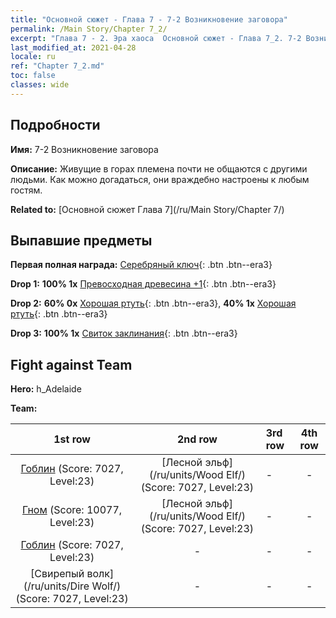 ```yaml
---
title: "Основной сюжет - Глава 7 - 7-2 Возникновение заговора"
permalink: /Main Story/Chapter 7_2/
excerpt: "Глава 7 - 2. Эра хаоса  Основной сюжет - Глава 7_2. 7-2 Возникновение заговора"
last_modified_at: 2021-04-28
locale: ru
ref: "Chapter 7_2.md"
toc: false
classes: wide
---
```


## Подробности

 **Имя:** 7-2 Возникновение заговора

 **Описание:** Живущие в горах племена почти не общаются с другими людьми. Как можно догадаться, они враждебно настроены к любым гостям.

 **Related to:** [Основной сюжет Глава 7](/ru/Main Story/Chapter 7/)

## Выпавшие предметы

 **Первая полная награда:** [Серебряный ключ](/ItemsRU/con_693/){: .btn .btn--era3}

 **Drop 1:** **100% 1x** [Превосходная древесина +1](/ItemsRU/mat_20/){: .btn .btn--era3}

 **Drop 2:** **60% 0x** [Хорошая ртуть](/ItemsRU/mat_14/){: .btn .btn--era3}, **40% 1x** [Хорошая ртуть](/ItemsRU/mat_14/){: .btn .btn--era3}

 **Drop 3:** **100% 1x** [Свиток заклинания](/ItemsRU/con_694/){: .btn .btn--era3}


## Fight against Team
 **Hero:** h_Adelaide

 **Team:**


  | 1st row | 2nd row | 3rd row | 4th row |
  |:----:|:----:|:----|:----:|
  | [Гоблин](/ru/units/Goblin/) (Score: 7027, Level:23)  | [Лесной эльф](/ru/units/Wood Elf/) (Score: 7027, Level:23)  | - | - |
  | [Гном](/ru/units/Dwarf/) (Score: 10077, Level:23)  | [Лесной эльф](/ru/units/Wood Elf/) (Score: 7027, Level:23)  | - | - |
  | [Гоблин](/ru/units/Goblin/) (Score: 7027, Level:23)  | - | - | - |
  | [Свирепый волк](/ru/units/Dire Wolf/) (Score: 7027, Level:23)  | - | - | - |


